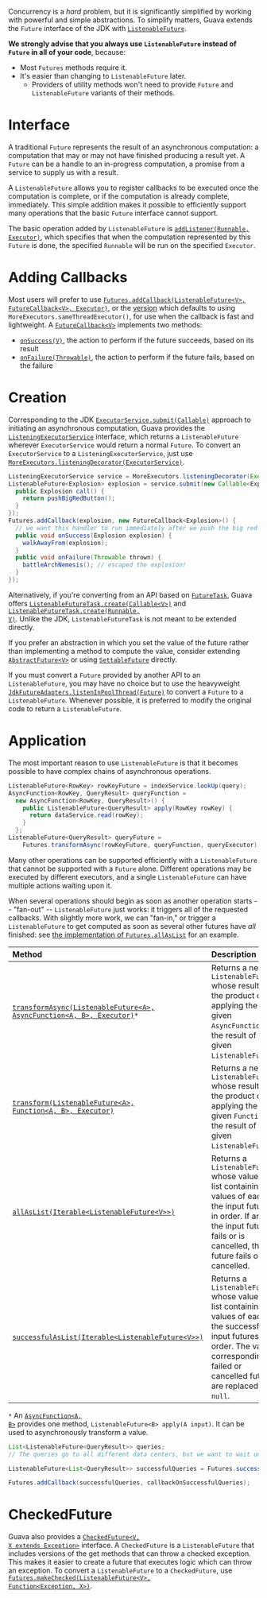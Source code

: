 Concurrency is a _hard_ problem, but it is significantly simplified by working with powerful and simple abstractions.  To simplify matters, Guava extends the `Future` interface of the JDK with <a href='http://google.github.io/guava/releases/snapshot/api/docs/com/google/common/util/concurrent/ListenableFuture.html'><code>ListenableFuture</code></a>.

**We strongly advise that you always use `ListenableFuture` instead of `Future` in all of your code**, because:
* Most `Futures` methods require it.
* It's easier than changing to `ListenableFuture` later.
    * Providers of utility methods won't need to provide `Future` and `ListenableFuture` variants of their methods.

# Interface
A traditional `Future` represents the result of an asynchronous computation: a computation that may or may not have finished producing a result yet.  A `Future` can be a handle to an in-progress computation, a promise from a service to supply us with a result.

A `ListenableFuture` allows you to register callbacks to be executed once the computation is complete, or if the computation is already complete, immediately.  This simple addition makes it possible to efficiently support many operations that the basic `Future` interface cannot support.

The basic operation added by `ListenableFuture` is <a href='http://google.github.io/guava/releases/snapshot/api/docs/com/google/common/util/concurrent/ListenableFuture.html#addListener(java.lang.Runnable, java.util.concurrent.Executor)'><code>addListener(Runnable, Executor)</code></a>, which specifies that when the computation represented by this `Future` is done, the specified `Runnable` will be run on the specified `Executor`.

# Adding Callbacks
Most users will prefer to use <a href='http://google.github.io/guava/releases/snapshot/api/docs/com/google/common/util/concurrent/Futures.html#addCallback(com.google.common.util.concurrent.ListenableFuture, com.google.common.util.concurrent.FutureCallback, java.util.concurrent.Executor)'><code>Futures.addCallback(ListenableFuture&lt;V&gt;, FutureCallback&lt;V&gt;, Executor)</code></a>, or the <a href='http://google.github.io/guava/releases/snapshot/api/docs/com/google/common/util/concurrent/Futures.html#addCallback(com.google.common.util.concurrent.ListenableFuture, com.google.common.util.concurrent.FutureCallback)'>version</a> which defaults to using `MoreExecutors.sameThreadExecutor()`, for use when the callback is fast and lightweight.  A <a href='http://google.github.io/guava/releases/snapshot/api/docs/com/google/common/util/concurrent/FutureCallback.html'><code>FutureCallback&lt;V&gt;</code></a> implements two methods:
* <a href='http://google.github.io/guava/releases/snapshot/api/docs/com/google/common/util/concurrent/FutureCallback.html#onSuccess(V)'><code>onSuccess(V)</code></a>, the action to perform if the future succeeds, based on its result
* <a href='http://google.github.io/guava/releases/snapshot/api/docs/com/google/common/util/concurrent/FutureCallback.html#onFailure(java.lang.Throwable)'><code>onFailure(Throwable)</code></a>, the action to perform if the future fails, based on the failure

# Creation

Corresponding to the JDK <a href='http://docs.oracle.com/javase/1.5.0/docs/api/java/util/concurrent/ExecutorService.html#submit(java.util.concurrent.Callable)'><code>ExecutorService.submit(Callable)</code></a> approach to initiating an asynchronous computation, Guava provides the <a href='http://google.github.io/guava/releases/snapshot/api/docs/com/google/common/util/concurrent/ListeningExecutorService.html'><code>ListeningExecutorService</code></a> interface, which returns a `ListenableFuture` wherever `ExecutorService` would return a normal `Future`.  To convert an `ExecutorService` to a `ListeningExecutorService`, just use <a href='http://google.github.io/guava/releases/snapshot/api/docs/com/google/common/util/concurrent/MoreExecutors.html#listeningDecorator(java.util.concurrent.ExecutorService)'><code>MoreExecutors.listeningDecorator(ExecutorService)</code></a>.

```java
ListeningExecutorService service = MoreExecutors.listeningDecorator(Executors.newFixedThreadPool(10));
ListenableFuture<Explosion> explosion = service.submit(new Callable<Explosion>() {
  public Explosion call() {
    return pushBigRedButton();
  }
});
Futures.addCallback(explosion, new FutureCallback<Explosion>() {
  // we want this handler to run immediately after we push the big red button!
  public void onSuccess(Explosion explosion) {
    walkAwayFrom(explosion);
  }
  public void onFailure(Throwable thrown) {
    battleArchNemesis(); // escaped the explosion!
  }
});
```

Alternatively, if you're converting from an API based on <a href='http://docs.oracle.com/javase/1.5.0/docs/api/java/util/concurrent/FutureTask.html'><code>FutureTask</code></a>, Guava offers <a href='http://google.github.io/guava/releases/snapshot/api/docs/com/google/common/util/concurrent/ListenableFutureTask.html#create(java.util.concurrent.Callable)'><code>ListenableFutureTask.create(Callable&lt;V&gt;)</code></a> and <a href='http://google.github.io/guava/releases/snapshot/api/docs/com/google/common/util/concurrent/ListenableFutureTask.html#create(java.lang.Runnable, V)'><code>ListenableFutureTask.create(Runnable, V)</code></a>.  Unlike the JDK, `ListenableFutureTask` is not meant to be extended directly.

If you prefer an abstraction in which you set the value of the future rather than implementing a method to compute the value, consider extending <a href='http://google.github.io/guava/releases/snapshot/api/docs/com/google/common/util/concurrent/AbstractFuture.html'><code>AbstractFuture&lt;V&gt;</code></a> or using <a href='http://google.github.io/guava/releases/snapshot/api/docs/com/google/common/util/concurrent/SettableFuture.html'><code>SettableFuture</code></a> directly.

If you must convert a `Future` provided by another API to an `ListenableFuture`, you may have no choice but to use the heavyweight <a href='http://google.github.io/guava/releases/snapshot/api/docs/com/google/common/util/concurrent/JdkFutureAdapters.html'><code>JdkFutureAdapters.listenInPoolThread(Future)</code></a> to convert a `Future` to a `ListenableFuture`.  Whenever possible, it is preferred to modify the original code to return a `ListenableFuture`.

# Application
The most important reason to use `ListenableFuture` is that it becomes possible to have complex chains of asynchronous operations.

```java
ListenableFuture<RowKey> rowKeyFuture = indexService.lookUp(query);
AsyncFunction<RowKey, QueryResult> queryFunction =
  new AsyncFunction<RowKey, QueryResult>() {
    public ListenableFuture<QueryResult> apply(RowKey rowKey) {
      return dataService.read(rowKey);
    }
  };
ListenableFuture<QueryResult> queryFuture =
    Futures.transformAsync(rowKeyFuture, queryFunction, queryExecutor);
```

Many other operations can be supported efficiently with a `ListenableFuture` that cannot be supported with a `Future` alone.  Different operations may be executed by different executors, and a single `ListenableFuture` can have multiple actions waiting upon it.

When several operations should begin as soon as another operation starts -- "fan-out" -- `ListenableFuture` just works: it triggers all of the requested callbacks.  With slightly more work, we can "fan-in," or trigger a `ListenableFuture` to get computed as soon as several other futures have _all_ finished: see <a href='http://google.github.io/guava/releases/snapshot/api/docs/src-html/com/google/common/util/concurrent/Futures.html#line.1276'>the implementation of <code>Futures.allAsList</code></a> for an example.

| Method                                   | Description                              | See also                                 |
| :--------------------------------------- | :--------------------------------------- | :--------------------------------------- |
| <a href='http://google.github.io/guava/releases/snapshot/api/docs/com/google/common/util/concurrent/Futures.html#transformAsync(com.google.common.util.concurrent.ListenableFuture, com.google.common.util.concurrent.AsyncFunction, java.util.concurrent.Executor)'><code>transformAsync(ListenableFuture&lt;A&gt;, AsyncFunction&lt;A, B&gt;, Executor)</code></a>`*` | Returns a new `ListenableFuture` whose result is the product of applying the given `AsyncFunction` to the result of the given `ListenableFuture`. | <a href='http://google.github.io/guava/releases/snapshot/api/docs/com/google/common/util/concurrent/Futures.html#transformAsync(com.google.common.util.concurrent.ListenableFuture, com.google.common.util.concurrent.AsyncFunction)'><code>transformAsync(ListenableFuture&lt;A&gt;, AsyncFunction&lt;A, B&gt;)</code></a> |
| <a href='http://google.github.io/guava/releases/snapshot/api/docs/com/google/common/util/concurrent/Futures.html#transform(com.google.common.util.concurrent.ListenableFuture, com.google.common.base.Function, java.util.concurrent.Executor)'><code>transform(ListenableFuture&lt;A&gt;, Function&lt;A, B&gt;, Executor)</code></a> | Returns a new `ListenableFuture` whose result is the product of applying the given `Function` to the result of the given `ListenableFuture`. | <a href='http://google.github.io/guava/releases/snapshot/api/docs/com/google/common/util/concurrent/Futures.html#transform(com.google.common.util.concurrent.ListenableFuture, com.google.common.base.Function)'><code>transform(ListenableFuture&lt;A&gt;, Function&lt;A, B&gt;)</code></a> |
| <a href='http://google.github.io/guava/releases/snapshot/api/docs/com/google/common/util/concurrent/Futures.html#allAsList(java.lang.Iterable)'><code>allAsList(Iterable&lt;ListenableFuture&lt;V&gt;&gt;)</code></a> | Returns a `ListenableFuture` whose value is a list containing the values of each of the input futures, in order.  If any of the input futures fails or is cancelled, this future fails or is cancelled. | <a href='http://google.github.io/guava/releases/snapshot/api/docs/com/google/common/util/concurrent/Futures.html#allAsList(com.google.common.util.concurrent.ListenableFuture...)'><code>allAsList(ListenableFuture&lt;V&gt;...)</code></a> |
| <a href='http://google.github.io/guava/releases/snapshot/api/docs/com/google/common/util/concurrent/Futures.html#successfulAsList(java.lang.Iterable)'><code>successfulAsList(Iterable&lt;ListenableFuture&lt;V&gt;&gt;)</code></a> | Returns a `ListenableFuture` whose value is a list containing the values of each of the successful input futures, in order.  The values corresponding to failed or cancelled futures are replaced with `null`. | <a href='http://google.github.io/guava/releases/snapshot/api/docs/com/google/common/util/concurrent/Futures.html#successfulAsList(com.google.common.util.concurrent.ListenableFuture...)'><code>successfulAsList(ListenableFuture&lt;V&gt;...)</code></a> |

`*` An <a href='http://google.github.io/guava/releases/snapshot/api/docs/com/google/common/util/concurrent/AsyncFunction.html'><code>AsyncFunction&lt;A, B&gt;</code></a> provides one method, `ListenableFuture<B> apply(A input)`.  It can be used to asynchronously transform a value.

```java
List<ListenableFuture<QueryResult>> queries;
// The queries go to all different data centers, but we want to wait until they're all done or failed.

ListenableFuture<List<QueryResult>> successfulQueries = Futures.successfulAsList(queries);

Futures.addCallback(successfulQueries, callbackOnSuccessfulQueries);
```

# CheckedFuture
Guava also provides a <a href='http://google.github.io/guava/releases/snapshot/api/docs/com/google/common/util/concurrent/CheckedFuture.html'><code>CheckedFuture&lt;V, X extends Exception&gt;</code></a> interface.  A `CheckedFuture` is a `ListenableFuture` that includes versions of the get methods that can throw a checked exception. This makes it easier to create a future that executes logic which can throw an exception.  To convert a `ListenableFuture` to a `CheckedFuture`, use <a href='http://google.github.io/guava/releases/snapshot/api/docs/com/google/common/util/concurrent/Futures.html#makeChecked(com.google.common.util.concurrent.ListenableFuture, com.google.common.base.Function)'><code>Futures.makeChecked(ListenableFuture&lt;V&gt;, Function&lt;Exception, X&gt;)</code></a>.
